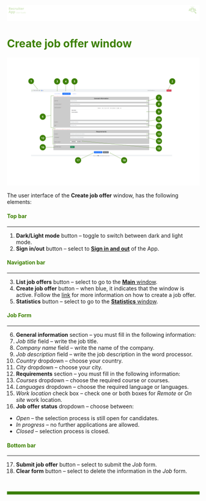 ![banner](../../attachments/peque.png)

# <span style="color:#3C8000">Create job offer window</span>

![mainwindow](../../attachments/createjobwindowRA.png)

The user interface of the **Create job offer** window, has the following elements:

#### <span style="color:#3C8000">Top bar</span>

---

1. **Dark/Light mode** button – toggle to switch between dark and light mode.
2. **Sign in/out** button – select to [**Sign in and out**](../How-to/How-to-authenticate.md) of the App.

#### <span style="color:#3C8000">Navigation bar</span>

---

3. **List job offers** button – select to go to the [**Main** window](Window-elements/Main-window.md).
4. **Create job offer** button – when blue, it indicates that the window is active. Follow the [link](How-to/How-to-create-a-job-offer.md) for more information on how to create a job offer.
5. **Statistics** button – select to go to the [**Statistics** window](Window-elements/Statistics-window.md).

#### <span style="color:#3C8000">Job Form</span>

---

6. **General information** section – you must fill in the following information:
7. _Job title_ field – write the job title.
8. _Company name_ field – write the name of the company.
9. _Job description_ field – write the job description in the word processor.
10. _Country_ dropdown – choose your country.
11. _City_ dropdown – choose your city.
12. **Requirements** section – you must fill in the following information:
13. _Courses_ dropdown – choose the required course or courses.
14. _Languages_ dropdown – choose the required language or languages.
15. _Work location_ check box – check one or both boxes for _Remote_ or _On site_ work location.
16. **Job offer status** dropdown – choose between:

- _Open_ – the selection process is still open for candidates.
- _In progress_ – no further applications are allowed.
- _Closed_ – selection process is closed.

#### <span style="color:#3C8000">Bottom bar</span>

---

17. **Submit job offer** button – select to submit the _Job_ form.
18. **Clear form** button – select to delete the information in the _Job_ form.

<br>
<hr style="height:8px;background-color:#3C8000">
